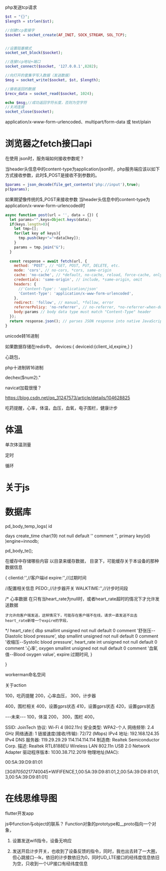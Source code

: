 php发送tcp请求




```php
$st = "{}";
$length = strlen($st);

//创建tcp套接字
$socket = socket_create(AF_INET, SOCK_STREAM, SOL_TCP);


//设置阻塞模式
socket_set_block($socket);

//连接tcp地址+端口
socket_connect($socket, '127.0.0.1',8282);

//向打开的套集字写入数据（发送数据）
$msg = socket_write($socket, $st, $length);

//接收返回的数据
$recv_data = socket_read($socket, 1024);

echo $msg;//成功返回字符长度，否则为空字符
//关闭连接
socket_close($socket);
```


application/x-www-form-urlencoded、multipart/form-data 或 text/plain


# 浏览器之fetch接口api


在使用
json时，服务端如何接收参数呢？

当header头信息中的content-type为application/json时，php服务端应该以如下方式接收参数，此时$_POST是接收不到参数的。
```php
$params = json_decode(file_get_contents('php://input'),true);
p($params);
```

如果期望像传统的$_POST来接收参数
当header头信息中的content-type为application/x-www-form-urlencoded时


```js
async function post(url = '', data = {}) {
  let params="",keys=Object.keys(data);
  if(keys.length>0){
    let tmp=[];
    for(let key of keys){
      tmp.push(key+"="+data[key]);
    }
    params = tmp.join("&");
  }
  
  const response = await fetch(url, {
    method: 'POST', // *GET, POST, PUT, DELETE, etc.
    mode: 'cors', // no-cors, *cors, same-origin
    cache: 'no-cache', // *default, no-cache, reload, force-cache, only-if-cached
    credentials: 'same-origin', // include, *same-origin, omit
    headers: {
      //'Content-Type': 'application/json'
      'Content-Type': 'application/x-www-form-urlencoded',
    },
    redirect: 'follow', // manual, *follow, error
    referrerPolicy: 'no-referrer', // no-referrer, *no-referrer-when-downgrade, origin, origin-when-cross-origin, same-origin, strict-origin, strict-origin-when-cross-origin, unsafe-url
    body:params // body data type must match "Content-Type" header
  });
  return response.json(); // parses JSON response into native JavaScript objects
}
```


unicode转16进制




如果数据存储在redis中。
devices:{
	deviceid:{client_id,expire,}
}


心跳包，





php十进制转16进制

dechex($num2)."



navicat加载很慢？


https://blog.csdn.net/qq_31247573/article/details/104628825





吃药提醒，心率，体温，血压，血氧，电子围栏，健康计步


# 体温
单次体温测量

定时

循环





# 关于js



# 数据库

pd_body_temp_logs(
id

days
create_time char(19) not null default '' comment '',
primary key(id)
)engine=innodb;

pd_body_te();




在缓存中存储哪些内容
以目录来缓存数据，
目录下，可能缓存关于本设备的那种数据信息


{
  clientid:'',//客户端id
  expire:'',//过期时间
  
  //配置相关信息
  PEDO:,//计步器开关
  WALKTIME:'',//计步时间段


  /*
    心率数据
    在只有当heart_rate为null时，或者heart_rate超时的情况下才允许发送数据

    才允许向客户端发送，这样情况下，可能存在客户端不在线，请求一直发送不出去
    heart_rate新增一个expire的字段，
  */
  heart_rate:{
    dbp smallint unsigned not null default 0 comment '舒张压--Diastolic blood pressure',
    sbp smallint unsigned not null default 0 comment '收缩压--Systolic blood pressure',
    heart_rate int unsigned not null default 0 comment '心率',
    oxygen smallint unsigned not null default 0 comment '血氧值--Blood oxygen value',
    expire:过期时间,
  }

}



workerman命名空间

关于action

100，吃药提醒
200，心率血压，
300，计步器

400，围栏相关
400，设置gprs状态
410，设置gprs状态
420，设置gprs状态



---未来---
100，体温
200，
300，围栏
400，




SSID: JoinTech
协议: Wi-Fi 4 (802.11n)
安全类型: WPA2-个人
网络频带: 2.4 GHz
网络通道: 1
链接速度(接收/传输):  72/72 (Mbps)
IPv4 地址:  192.168.124.35
IPv4 DNS 服务器: 119.29.29.29
114.114.114.114
制造商:  Realtek Semiconductor Corp.
描述: Realtek RTL8188EU Wireless LAN 802.11n USB 2.0 Network Adapter
驱动程序版本: 1030.38.712.2019
物理地址(MAC):  

00:5A:39:D9:81:01

[3G*9705021774*0045*WIFIFENCE,1,00:5A:39:D9:81:01,2,00:5A:39:D9:81:01,3,00:5A:39:D9:81:01]

# 在线思维导图



flutter开发app


js中function与object的联系？
Function对象的prototype和__proto指向一个对象，






1. 设置发送wifi指令，设备无响应

2. 发送开启计步开关，也收到了设备反馈的指令，同时，我也出去转了一大圈，但心跳接口--lk，依旧的计步数依旧为0，同时UD_LTE接口的经纬度信息依旧为空，只收到一个UP接口有经纬度信息

